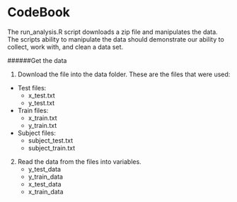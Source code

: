 # CodeBook

The run_analysis.R script downloads a zip file and manipulates the data. The scripts ability to manipulate the data should demonstrate our ability to collect, work with, and clean a data set.

######Get the data

1. Download the file into the data folder. These are the files that were used:

* Test files:
   * x_test.txt
   * y_test.txt
* Train files:
   * x_train.txt
   * y_train.txt
* Subject files:
   * subject_test.txt
   * subject_train.txt

2. Read the data from the files into variables.
   * y_test_data
   * y_train_data
   * x_test_data
   * x_train_data
   


